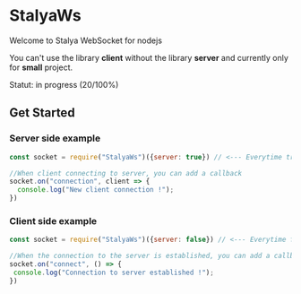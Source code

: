 # StalyaWs

Welcome to Stalya WebSocket for nodejs

You can't use the library **client** without the library **server** and currently only for **small** project.

Statut: in progress (20/100%)

## Get Started

### Server side example

```javascript
const socket = require("StalyaWs")({server: true}) // <--- Everytime true if its the server !

//When client connecting to server, you can add a callback
socket.on("connection", client => {
  console.log("New client connection !");
})
```

### Client side example

```javascript
const socket = require("StalyaWs")({server: false}) // <--- Everytime false if its the client ! 

//When the connection to the server is established, you can add a callback
socket.on("connect", () => {
 console.log("Connection to server established !");
})
```